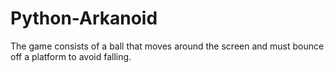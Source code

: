 # Python-Arkanoid
The game consists of a ball that moves around the screen and must bounce off a platform to avoid falling.
